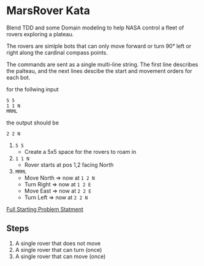 # MarsRover Kata

Blend TDD and some Domain modeling to help NASA control a fleet of rovers exploring a plateau.

The rovers are simlple bots that can only move forward or turn 90&deg; left or right along the cardinal compass points.

The commands are sent as a single multi-line string.  The first line describes the palteau, and the next lines descibe the start and movement orders for each bot.

for the follwing input
```
5 5
1 1 N
MRML
```
the output should be 
```
2 2 N
```

1. ```5 5```
    - Create a 5x5 space for the rovers to roam in
2. ```1 1 N``` 
    - Rover starts at pos 1,2 facing North
3. ```MRML```
    - Move North => now at ```1 2 N```
    - Turn Right => now at ```1 2 E```
    - Move East => now at ```2 2 E```
    - Turn Left => now at ```2 2 N```

[Full Starting Problem Statment](problem.md)

## Steps
1. A single rover that does not move
2. A single rover that can turn (once)
3. A single rover that can move (once)
